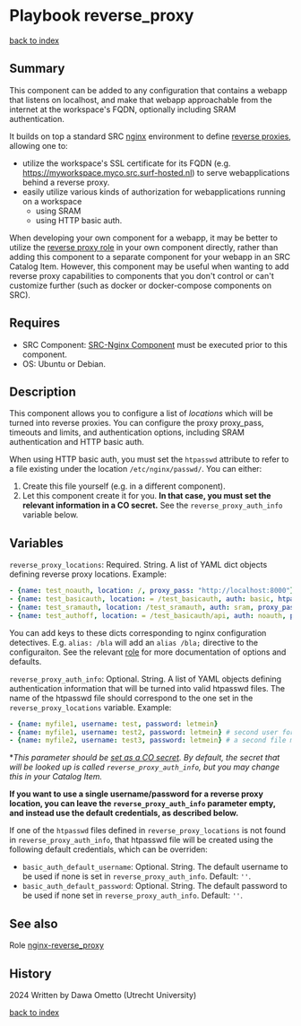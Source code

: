 # Playbook reverse_proxy
[back to index](../index.md#Playbooks)

## Summary

This component can be added to any configuration that contains a webapp that listens on localhost, and make that webapp approachable from the internet at the workspace's FQDN, optionally including SRAM authentication.

It builds on top a standard SRC [nginx](https://nginx.org/en/) environment to define [reverse proxies](https://en.wikipedia.org/wiki/Reverse_proxy), allowing one to:

* utilize the workspace's SSL certificate for its FQDN (e.g. https://myworkspace.myco.src.surf-hosted.nl) to serve webapplications behind a reverse proxy.
* easily utilize various kinds of authorization for webapplications running on a workspace
  * using SRAM
  * using HTTP basic auth.

When developing your own component for a webapp, it may be better to utilize the [reverse proxy role](../roles/nginx-reverse_proxy.md) in your own component directly, rather than adding this component to a separate component for your webapp in an SRC Catalog Item. However, this component may be useful when wanting to add reverse proxy capabilities to components that you don't control or can't customize further (such as docker or docker-compose components on SRC).

## Requires

* SRC Component: [SRC-Nginx Component](https://gitlab.com/rsc-surf-nl/plugins/plugin-nginx) must be executed prior to this component.
* OS: Ubuntu or Debian.

## Description

This component allows you to configure a list of *locations* which will be turned into reverse proxies. You can configure the proxy proxy_pass, timeouts and limits, and authentication options, including SRAM authentication and HTTP basic auth.

When using HTTP basic auth, you must set the `htpasswd` attribute to refer to a file existing under the location `/etc/nginx/passwd/`. You can either:

1. Create this file yourself (e.g. in a different component).
2. Let this component create it for you. **In that case, you must set the relevant information in a CO secret.** See the `reverse_proxy_auth_info` variable below.

## Variables

`reverse_proxy_locations`: Required. String. A list of YAML dict objects defining reverse proxy locations. Example:

```yaml
- {name: test_noauth, location: /, proxy_pass: "http://localhost:8000"} # no authentication for /
- {name: test_basicauth, location: = /test_basicauth, auth: basic, htpasswd: myfile1, proxy_pass: "http://localhost:8000/" } # http basic auth using the file myfile1 (see below)
- {name: test_sramauth, location: /test_sramauth, auth: sram, proxy_pass: "http://localhost:8000/"} # sram auth for /test_sramauth
- {name: test_authoff, location: = /test_basicauth/api, auth: noauth, proxy_pass: "http://localhost:8000/bin/"} # turn off sram auth for sublocation /test_sramauth/api
```

You can add keys to these dicts corresponding to nginx configuration detectives. E.g. `alias: /bla` will add an `alias /bla;` directive to the configuraiton. See the relevant [role](../roles/nginx-reverse_proxy.md) for more documentation of options and defaults.

`reverse_proxy_auth_info`: Optional. String. A list of YAML objects defining authentication information that will be turned into valid htpasswd files. The name of the htpasswd file should correspond to the one set in the `reverse_proxy_locations` variable. Example:

```yaml
- {name: myfile1, username: test, password: letmein}
- {name: myfile1, username: test2, password: letmein} # second user for myfile1
- {name: myfile2, username: test3, password: letmein} # a second file myfile2
```
**This parameter should be [set as a CO secret](https://servicedesk.surf.nl/wiki/display/WIKI/Secrets+and+workspace+info%3A+special+parameter+source+types). By default, the secret that will be looked up is called `reverse_proxy_auth_info`, but you may change this in your Catalog Item.*

**If you want to use a single username/password for a reverse proxy location, you can leave the `reverse_proxy_auth_info` parameter empty, and instead use the default credentials, as described below.**

If one of the `htpasswd` files defined in `reverse_proxy_locations` is not found in `reverse_proxy_auth_info`, that htpasswd file will be created using the following default credentials, which can be overriden:

- `basic_auth_default_username`: Optional. String. The default username to be used if none is set in `reverse_proxy_auth_info`. Default: `''`.
- `basic_auth_default_password`: Optional. String. The default password to be used if none set in `reverse_proxy_auth_info`. Default: `''`.

## See also

Role [nginx-reverse_proxy](../roles/nginx-reverse_proxy.md)

## History
2024 Written by Dawa Ometto (Utrecht University)

[back to index](../index.md#Playbooks)
